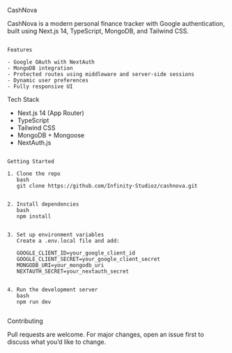 CashNova

CashNova is a modern personal finance tracker with Google authentication, built using Next.js 14, TypeScript, MongoDB, and Tailwind CSS.

```

Features

- Google OAuth with NextAuth
- MongoDB integration
- Protected routes using middleware and server-side sessions
- Dynamic user preferences
- Fully responsive UI

```

Tech Stack

- Next.js 14 (App Router)
- TypeScript
- Tailwind CSS
- MongoDB + Mongoose
- NextAuth.js

```

Getting Started

1. Clone the repo
   bash
   git clone https://github.com/Infinity-Studioz/cashnova.git
   

2. Install dependencies
   bash
   npm install
   

3. Set up environment variables
   Create a .env.local file and add:
   
   GOOGLE_CLIENT_ID=your_google_client_id
   GOOGLE_CLIENT_SECRET=your_google_client_secret
   MONGODB_URI=your_mongodb_uri
   NEXTAUTH_SECRET=your_nextauth_secret
   

4. Run the development server
   bash
   npm run dev
   

```

Contributing

Pull requests are welcome. For major changes, open an issue first to discuss what you’d like to change.
